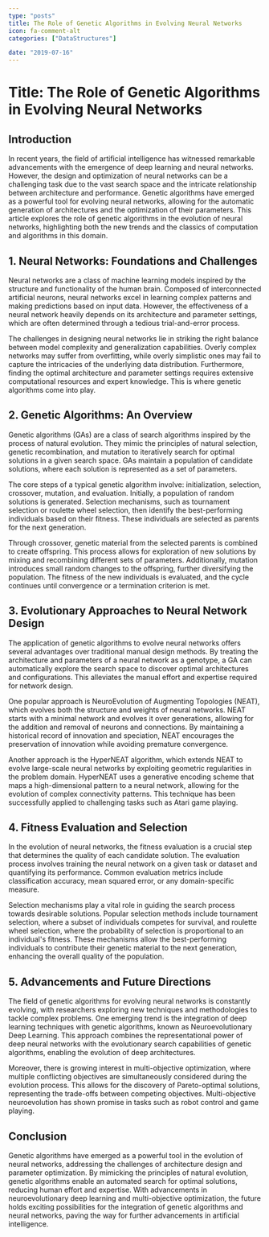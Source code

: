 ```yaml
---
type: "posts"
title: The Role of Genetic Algorithms in Evolving Neural Networks
icon: fa-comment-alt
categories: ["DataStructures"]

date: "2019-07-16"
---
```




# Title: The Role of Genetic Algorithms in Evolving Neural Networks

## Introduction

In recent years, the field of artificial intelligence has witnessed remarkable advancements with the emergence of deep learning and neural networks. However, the design and optimization of neural networks can be a challenging task due to the vast search space and the intricate relationship between architecture and performance. Genetic algorithms have emerged as a powerful tool for evolving neural networks, allowing for the automatic generation of architectures and the optimization of their parameters. This article explores the role of genetic algorithms in the evolution of neural networks, highlighting both the new trends and the classics of computation and algorithms in this domain.

## 1. Neural Networks: Foundations and Challenges

Neural networks are a class of machine learning models inspired by the structure and functionality of the human brain. Composed of interconnected artificial neurons, neural networks excel in learning complex patterns and making predictions based on input data. However, the effectiveness of a neural network heavily depends on its architecture and parameter settings, which are often determined through a tedious trial-and-error process.

The challenges in designing neural networks lie in striking the right balance between model complexity and generalization capabilities. Overly complex networks may suffer from overfitting, while overly simplistic ones may fail to capture the intricacies of the underlying data distribution. Furthermore, finding the optimal architecture and parameter settings requires extensive computational resources and expert knowledge. This is where genetic algorithms come into play.

## 2. Genetic Algorithms: An Overview

Genetic algorithms (GAs) are a class of search algorithms inspired by the process of natural evolution. They mimic the principles of natural selection, genetic recombination, and mutation to iteratively search for optimal solutions in a given search space. GAs maintain a population of candidate solutions, where each solution is represented as a set of parameters.

The core steps of a typical genetic algorithm involve: initialization, selection, crossover, mutation, and evaluation. Initially, a population of random solutions is generated. Selection mechanisms, such as tournament selection or roulette wheel selection, then identify the best-performing individuals based on their fitness. These individuals are selected as parents for the next generation.

Through crossover, genetic material from the selected parents is combined to create offspring. This process allows for exploration of new solutions by mixing and recombining different sets of parameters. Additionally, mutation introduces small random changes to the offspring, further diversifying the population. The fitness of the new individuals is evaluated, and the cycle continues until convergence or a termination criterion is met.

## 3. Evolutionary Approaches to Neural Network Design

The application of genetic algorithms to evolve neural networks offers several advantages over traditional manual design methods. By treating the architecture and parameters of a neural network as a genotype, a GA can automatically explore the search space to discover optimal architectures and configurations. This alleviates the manual effort and expertise required for network design.

One popular approach is NeuroEvolution of Augmenting Topologies (NEAT), which evolves both the structure and weights of neural networks. NEAT starts with a minimal network and evolves it over generations, allowing for the addition and removal of neurons and connections. By maintaining a historical record of innovation and speciation, NEAT encourages the preservation of innovation while avoiding premature convergence.

Another approach is the HyperNEAT algorithm, which extends NEAT to evolve large-scale neural networks by exploiting geometric regularities in the problem domain. HyperNEAT uses a generative encoding scheme that maps a high-dimensional pattern to a neural network, allowing for the evolution of complex connectivity patterns. This technique has been successfully applied to challenging tasks such as Atari game playing.

## 4. Fitness Evaluation and Selection

In the evolution of neural networks, the fitness evaluation is a crucial step that determines the quality of each candidate solution. The evaluation process involves training the neural network on a given task or dataset and quantifying its performance. Common evaluation metrics include classification accuracy, mean squared error, or any domain-specific measure.

Selection mechanisms play a vital role in guiding the search process towards desirable solutions. Popular selection methods include tournament selection, where a subset of individuals competes for survival, and roulette wheel selection, where the probability of selection is proportional to an individual's fitness. These mechanisms allow the best-performing individuals to contribute their genetic material to the next generation, enhancing the overall quality of the population.

## 5. Advancements and Future Directions

The field of genetic algorithms for evolving neural networks is constantly evolving, with researchers exploring new techniques and methodologies to tackle complex problems. One emerging trend is the integration of deep learning techniques with genetic algorithms, known as Neuroevolutionary Deep Learning. This approach combines the representational power of deep neural networks with the evolutionary search capabilities of genetic algorithms, enabling the evolution of deep architectures.

Moreover, there is growing interest in multi-objective optimization, where multiple conflicting objectives are simultaneously considered during the evolution process. This allows for the discovery of Pareto-optimal solutions, representing the trade-offs between competing objectives. Multi-objective neuroevolution has shown promise in tasks such as robot control and game playing.

## Conclusion

Genetic algorithms have emerged as a powerful tool in the evolution of neural networks, addressing the challenges of architecture design and parameter optimization. By mimicking the principles of natural evolution, genetic algorithms enable an automated search for optimal solutions, reducing human effort and expertise. With advancements in neuroevolutionary deep learning and multi-objective optimization, the future holds exciting possibilities for the integration of genetic algorithms and neural networks, paving the way for further advancements in artificial intelligence.